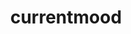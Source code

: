 ---
ee_id_show: '4365'
title: currentmood
url: currentmood1
live_url:
year: '2017'
venue: Independent Art Fair (w/ Triple Canopy)
state_country: New York
type:
dates:
wwwnews:
wwweblast:
pitch: "​Trade show style booth 4 my Triple Canopy edition (kinda my last Lisson show
  in a box)."
ps:
credits:
download:
layout: shows
---